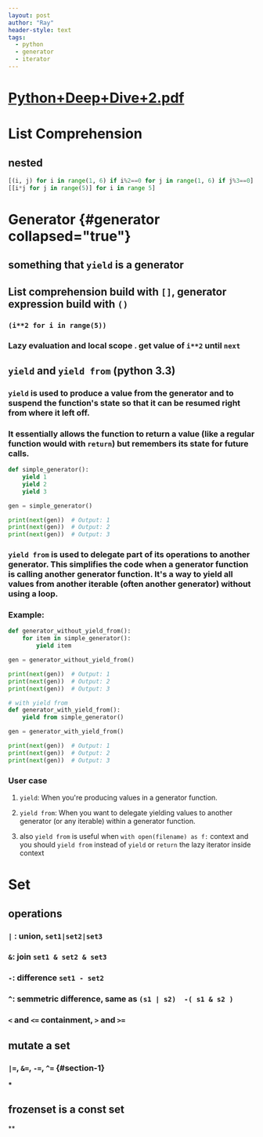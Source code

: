 ```yaml
---
layout: post
author: "Ray"
header-style: text
tags:
  - python
  - generator
  - iterator
---
```


# [Python+Deep+Dive+2.pdf](../assets/Python+Deep+Dive+2_1696586942514_0.pdf)

# List Comprehension

## nested

``` python
[(i, j) for i in range(1, 6) if i%2==0 for j in range(1, 6) if j%3==0]
[[i*j for j in range(5)] for i in range 5]
```

# Generator {#generator collapsed="true"}

## something that `yield` is a generator

## List comprehension build with `[]`, generator expression build with `()`

### `(i**2 for i in range(5))`

### **Lazy** evaluation and local scope . get value of `i**2` until `next`

## `yield` and `yield from` (python 3.3)

### `yield` is used to produce a value from the generator and to suspend the function\'s state so that it can be resumed right from where it left off.

### It essentially allows the function to return a value (like a regular function would with `return`) but remembers its state for future calls.

``` python
def simple_generator():
    yield 1
    yield 2
    yield 3

gen = simple_generator()

print(next(gen))  # Output: 1
print(next(gen))  # Output: 2
print(next(gen))  # Output: 3
```

### `yield from` is used to delegate part of its operations to another generator. This simplifies the code when a generator function is calling another generator function. It\'s a way to yield all values from another iterable (often another generator) without using a loop.

### Example:

``` python
def generator_without_yield_from():
    for item in simple_generator():
        yield item

gen = generator_without_yield_from()

print(next(gen))  # Output: 1
print(next(gen))  # Output: 2
print(next(gen))  # Output: 3

# with yield from
def generator_with_yield_from():
    yield from simple_generator()

gen = generator_with_yield_from()

print(next(gen))  # Output: 1
print(next(gen))  # Output: 2
print(next(gen))  # Output: 3
```

### User case

1.  `yield`: When you\'re producing values in a generator function.

2.  `yield from`: When you want to delegate yielding values to another
    generator (or any iterable) within a generator function.

3.  also `yield from` is useful when `with open(filename) as f:` context
    and you should `yield from` instead of `yield` or `return` the lazy
    iterator inside context

# Set

## operations

### `|` : union, `set1|set2|set3`

### `&`: join `set1 & set2 & set3`

### `-`: difference `set1 - set2`

### `^`: semmetric difference, same as `(s1 | s2)  -( s1 & s2 )`

### `<` and `<=` **containment**, `>` and `>=`

## mutate a set

### `|=`, `&=`, `-=`, `^=` {#section-1}

**\***

## frozenset is a const set

\*\*

